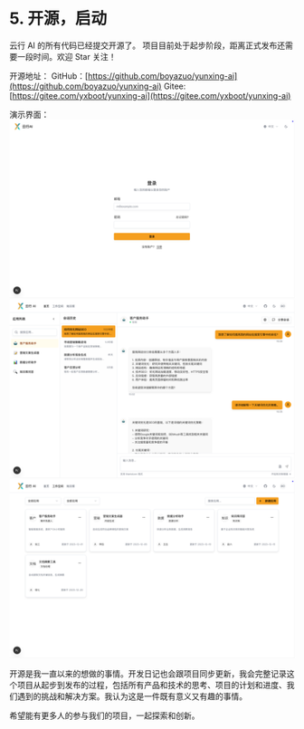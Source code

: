 # 5. 开源，启动

云行 AI 的所有代码已经提交开源了。
项目目前处于起步阶段，距离正式发布还需要一段时间。欢迎 Star 关注！

开源地址：
GitHub：[https://github.com/boyazuo/yunxing-ai](https://github.com/boyazuo/yunxing-ai)
Gitee: [https://gitee.com/yxboot/yunxing-ai](https://gitee.com/yxboot/yunxing-ai)

演示界面：
![](https://github.com/boyazuo/yunxing-ai/blob/main/web/public/images/login.png?raw=true)
![](https://github.com/boyazuo/yunxing-ai/blob/main/web/public/images/chat.png?raw=true)
![](https://github.com/boyazuo/yunxing-ai/blob/main/web/public/images/apps.png?raw=true)


开源是我一直以来的想做的事情。开发日记也会跟项目同步更新，我会完整记录这个项目从起步到发布的过程，包括所有产品和技术的思考、项目的计划和进度、我们遇到的挑战和解决方案。我认为这是一件既有意义又有趣的事情。

希望能有更多人的参与我们的项目，一起探索和创新。